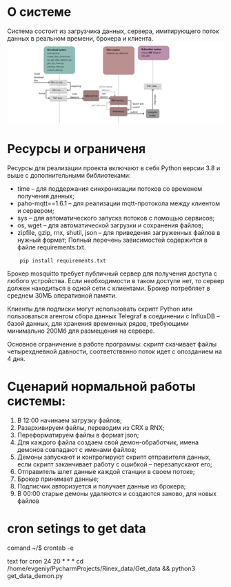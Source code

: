 # О системе
Система состоит из загрузчика данных, сервера, имитирующего поток данных в реальном времени, брокера и клиента.
![Архтектура системы](img_5.png)

# Ресурсы и ограниченя

Ресурсы для реализации проекта включают в себя Python версии 3.8 и выше с дополнительными библиотеками: 
*	time – для поддержания синхронизации потоков со временем получения данных;
*	paho-mqtt==1.6.1 – для реализации mqtt-протокола между клиентом и сервером;
*	sys – для автоматического запуска потоков с помощью сервисов;
*	os, wget – для автоматической загрузки и сохранения файлов; 
*	zipfile, gzip, rnx, shutil, json  – для приведения загруженных файлов в нужный формат;
Полный перечень зависимостей содержится в файле requirements.txt. 
```
    pip install requirements.txt
```
Брокер mosquitto требует публичный сервер для получения доступа с любого устройства. Если необходимости в таком доступе нет, то сервер должен находиться в одной сети с клиентами. Брокер потребляет в среднем 30МБ оперативной памяти.

Клиенты для подписки могут использовать скрипт Python или пользоваться агентом сбора данных Telegraf в соединении с InfluxDB – базой данных, для хранения временных рядов, требующими минимально 200Мб для размещения на сервере.

Основное ограничение в работе программы: скрипт скачивает файлы четырехдневной давности, соответстввнно поток идет с опозданием на 4 дня. 

# Сценарий нормальной работы системы:
1.	В 12:00 начинаем загрузку файлов;
2.	Разархивируем файлы, переводим из CRX в RNX;
3.	Переформатируем файлы в формат json;
4.	Для каждого файла создаем свой демон-обработчик, имена демонов совпадают с именами файлов;
5.	Демоны запускают и контролируют скрипт отправителя данных, если скрипт заканчивает работу с ошибкой – перезапускают его;
6.	Отправитель шлет данные каждой станции в своем потоке;
7.	Брокер принимает данные;
8.	Подписчик авторизуется и получает данные из брокера;
9.	В 00:00 старые демоны удаляются и создаются заново, для новых файлов

# cron setings to get data

comand 
~/$ crontab -e

text for cron
24 20 * * * cd /home/evgeniy/PycharmProjects/Rinex_data/Get_data && python3 get_data_demon.py
